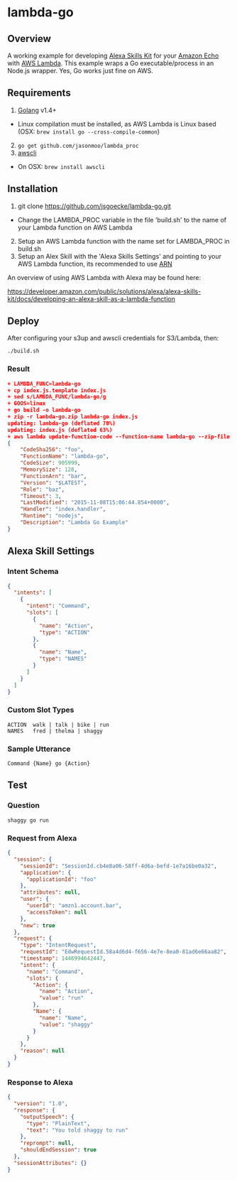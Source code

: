 # lambda-go

## Overview

A working example for developing [Alexa Skills Kit](http://developer.amazon.com/public/solutions/alexa/alexa-skills-kit) for your [Amazon Echo](http://amazon.com/echo) with [AWS Lambda](https://aws.amazon.com/lambda/). This example wraps a Go executable/process in an Node.js wrapper. Yes, Go works just fine on AWS.

## Requirements

1. [Golang](https://golang.org/) v1.4+
  * Linux compilation must be installed, as AWS Lambda is Linux based (OSX: `brew install go --cross-compile-common`)
2. `go get github.com/jasonmoo/lambda_proc`
3. [awscli](https://aws.amazon.com/cli/)
  * On OSX: `brew install awscli`

## Installation

1. git clone https://github.com/jsgoecke/lambda-go.git
  * Change the LAMBDA_PROC variable in the file 'build.sh' to the name of your Lambda function on AWS Lambda
2. Setup an AWS Lambda function with the name set for LAMBDA_PROC in build.sh
3. Setup an Alex Skill with the 'Alexa Skills Settings' and pointing to your AWS Lambda function, its recommended to use [ARN](http://docs.aws.amazon.com/general/latest/gr/aws-arns-and-namespaces.html)

An overview of using AWS Lambda with Alexa may be found here:

https://developer.amazon.com/public/solutions/alexa/alexa-skills-kit/docs/developing-an-alexa-skill-as-a-lambda-function

## Deploy

After configuring your s3up and awscli credentials for S3/Lambda, then:

```
./build.sh
```

### Result

```json
+ LAMBDA_FUNC=lambda-go
+ cp index.js.template index.js
+ sed s/LAMBDA_FUNC/lambda-go/g
+ GOOS=linux
+ go build -o lambda-go
+ zip -r lambda-go.zip lambda-go index.js
updating: lambda-go (deflated 70%)
updating: index.js (deflated 63%)
+ aws lambda update-function-code --function-name lambda-go --zip-file fileb://lambda-go.zip
{
    "CodeSha256": "foo",
    "FunctionName": "lambda-go",
    "CodeSize": 905999,
    "MemorySize": 128,
    "FunctionArn": "bar",
    "Version": "$LATEST",
    "Role": "baz",
    "Timeout": 3,
    "LastModified": "2015-11-08T15:06:44.854+0000",
    "Handler": "index.handler",
    "Runtime": "nodejs",
    "Description": "Lambda Go Example"
}
```

## Alexa Skill Settings

### Intent Schema

```json
{
  "intents": [
    {
      "intent": "Command",
      "slots": [
        {
          "name": "Action",
          "type": "ACTION"
        },
        {
          "name": "Name",
          "type": "NAMES"
        }
      ]
    }
  ]
}
```

### Custom Slot Types

```
ACTION 	walk | talk | bike | run 	
NAMES 	fred | thelma | shaggy
```

### Sample Utterance

```
Command {Name} go {Action}
```

## Test

### Question

```
shaggy go run
```

### Request from Alexa

```json
{
  "session": {
    "sessionId": "SessionId.cb4e8a06-58ff-4d6a-befd-1e7a16be0a32",
    "application": {
      "applicationId": "foo"
    },
    "attributes": null,
    "user": {
      "userId": "amzn1.account.bar",
      "accessToken": null
    },
    "new": true
  },
  "request": {
    "type": "IntentRequest",
    "requestId": "EdwRequestId.58a4d6d4-f656-4e7e-8ea0-81ad6e66aa82",
    "timestamp": 1446994642447,
    "intent": {
      "name": "Command",
      "slots": {
        "Action": {
          "name": "Action",
          "value": "run"
        },
        "Name": {
          "name": "Name",
          "value": "shaggy"
        }
      }
    },
    "reason": null
  }
}
```

### Response to Alexa

```json
{
  "version": "1.0",
  "response": {
    "outputSpeech": {
      "type": "PlainText",
      "text": "You told shaggy to run"
    },
    "reprompt": null,
    "shouldEndSession": true
  },
  "sessionAttributes": {}
}
```

